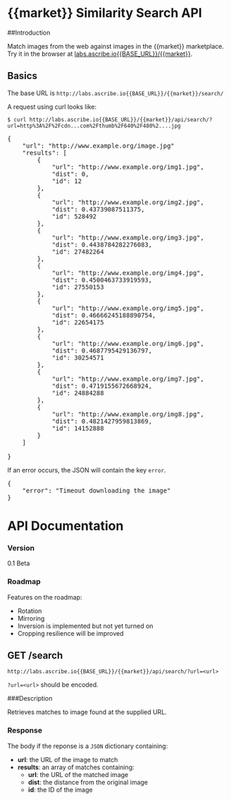 # {{market}} Similarity Search API

##Introduction

Match images from the web against images in the {{market}} marketplace.  Try it in the browser at [labs.ascribe.io{{BASE_URL}}/{{market}}](http://labs.ascribe.io{{BASE_URL}}/{{market}}/).


## Basics

The base URL is `http://labs.ascribe.io{{BASE_URL}}/{{market}}/search/`

A request using curl looks like:

`$ curl http://labs.ascribe.io{{BASE_URL}}/{{market}}/api/search/?url=http%3A%2F%2Fcdn...com%2Fthumb%2F640%2F480%2....jpg`

<pre>
{
    "url": "http://www.example.org/image.jpg"
    "results": [
        {
            "url": "http://www.example.org/img1.jpg",
            "dist": 0,
            "id": 12
        },
        {
            "url": "http://www.example.org/img2.jpg",
            "dist": 0.43739087511375,
            "id": 528492
        },
        {
            "url": "http://www.example.org/img3.jpg",
            "dist": 0.4438784282276083,
            "id": 27482264
        },
        {
            "url": "http://www.example.org/img4.jpg",
            "dist": 0.4500463733919593,
            "id": 27550153
        },
        {
            "url": "http://www.example.org/img5.jpg",
            "dist": 0.46666245188890754,
            "id": 22654175
        },
        {
            "url": "http://www.example.org/img6.jpg",
            "dist": 0.4687795429136797,
            "id": 30254571
        },
        {
            "url": "http://www.example.org/img7.jpg",
            "dist": 0.4719155672668924,
            "id": 24884288
        },
        {
            "url": "http://www.example.org/img8.jpg",
            "dist": 0.4821427959813869,
            "id": 14152888
        }
    ]

}
</pre>

If an error occurs, the JSON will contain the key ``error``.
<pre>
{
    "error": "Timeout downloading the image"
}
</pre>


# API Documentation

### Version

0.1 Beta

### Roadmap

Features on the roadmap:

 * Rotation
 * Mirroring
 * Inversion is implemented but not yet turned on
 * Cropping resilience will be improved


## GET /search
`http://labs.ascribe.io{{BASE_URL}}/{{market}}/api/search/?url=<url>`

`?url=<url>` should be encoded.


###Description

Retrieves matches to image found at the supplied URL.


### Response

The body if the reponse is a `JSON` dictionary containing:

- **url**: the URL of the image to match
- **results**: an array of matches containing:
  - **url**: the URL of the matched image
  - **dist**: the distance from the original image
  - **id**: the ID of the image
